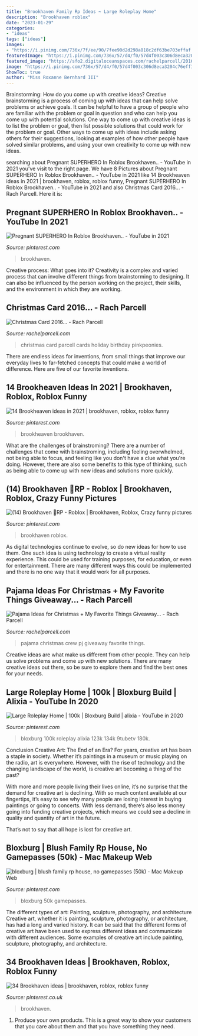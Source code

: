 ```yaml
---
title: "Brookhaven Family Rp Ideas ~ Large Roleplay Home"
description: "Brookhaven roblox"
date: "2023-01-29"
categories:
- "ideas"
tags: ["ideas"]
images:
- "https://i.pinimg.com/736x/7f/ee/90/7fee90d2d298a818c2df63be703effaf.jpg"
featuredImage: "https://i.pinimg.com/736x/57/d4/f0/57d4f003c306d8eca3204c76eff157a0.jpg"
featured_image: "https://sfo2.digitaloceanspaces.com/rachelparcell/2016/11/jcrew-christmas-pajama-ideas-4.jpg"
image: "https://i.pinimg.com/736x/57/d4/f0/57d4f003c306d8eca3204c76eff157a0.jpg"
ShowToc: true
author: "Miss Roxanne Bernhard III"
---
```



Brainstorming: How do you come up with creative ideas?
Creative brainstorming is a process of coming up with ideas that can help solve problems or achieve goals. It can be helpful to have a group of people who are familiar with the problem or goal in question and who can help you come up with potential solutions. One way to come up with creative ideas is to list the problem or goal, then list possible solutions that could work for the problem or goal. Other ways to come up with ideas include asking others for their suggestions, looking at examples of how other people have solved similar problems, and using your own creativity to come up with new ideas.

	

		
searching about Pregnant SUPERHERO In Roblox Brookhaven.. - YouTube in 2021 you've visit to the right page. We have 8 Pictures about Pregnant SUPERHERO In Roblox Brookhaven.. - YouTube in 2021 like 14 Brookheaven ideas in 2021 | brookhaven, roblox, roblox funny, Pregnant SUPERHERO In Roblox Brookhaven.. - YouTube in 2021 and also Christmas Card 2016... - Rach Parcell. Here it is:
		
    
## Pregnant SUPERHERO In Roblox Brookhaven.. - YouTube In 2021

<img loading=lazy src="https://i.pinimg.com/736x/57/d4/f0/57d4f003c306d8eca3204c76eff157a0.jpg" onerror="this.onerror=null;this.src='https://tse1.mm.bing.net/th?id=OIP.YKAx5QT3If0uXnuyq3bCbQHaFj&amp;pid=15.1';" alt="Pregnant SUPERHERO In Roblox Brookhaven.. - YouTube in 2021">

_Source: pinterest.com_

>brookhaven. 

	

Creative process: What goes into it?
Creativity is a complex and varied process that can involve different things from brainstorming to designing. It can also be influenced by the person working on the project, their skills, and the environment in which they are working.

    
## Christmas Card 2016... - Rach Parcell

<img loading=lazy src="https://sfo2.digitaloceanspaces.com/rachelparcell/2016/12/family-christmas-card-photos-ideas-1-1.jpg" onerror="this.onerror=null;this.src='https://tse4.mm.bing.net/th?id=OIP.DUJNnQS9WOlGBlb5ccflywHaLI&amp;pid=15.1';" alt="Christmas Card 2016... - Rach Parcell">

_Source: rachelparcell.com_

>christmas card parcell cards holiday birthday pinkpeonies. 

	

There are endless ideas for inventions, from small things that improve our everyday lives to far-fetched concepts that could make a world of difference. Here are five of our favorite inventions.

    
## 14 Brookheaven Ideas In 2021 | Brookhaven, Roblox, Roblox Funny

<img loading=lazy src="https://i.pinimg.com/474x/cd/c5/d6/cdc5d65eb5b6ea6d4c126dd430605400.jpg" onerror="this.onerror=null;this.src='https://tse3.mm.bing.net/th?id=OIP.Ghm806t6ci48xU1ylzu7DwAAAA&amp;pid=15.1';" alt="14 Brookheaven ideas in 2021 | brookhaven, roblox, roblox funny">

_Source: pinterest.com_

>brookheaven brookhaven. 

	

What are the challenges of brainstroming?
There are a number of challenges that come with brainstroming, including feeling overwhelmed, not being able to focus, and feeling like you don't have a clue what you're doing. However, there are also some benefits to this type of thinking, such as being able to come up with new ideas and solutions more quickly.

    
## (14) Brookhaven 🏡RP - Roblox | Brookhaven, Roblox, Crazy Funny Pictures

<img loading=lazy src="https://i.pinimg.com/736x/9e/ff/d0/9effd07be8bdd1c7aca11ecf06388181.jpg" onerror="this.onerror=null;this.src='https://tse2.mm.bing.net/th?id=OIP.hf5Xt1lTRLb1H9r5kwx62gHaEK&amp;pid=15.1';" alt="(14) Brookhaven 🏡RP - Roblox | Brookhaven, Roblox, Crazy funny pictures">

_Source: pinterest.com_

>brookhaven roblox. 

	

As digital technologies continue to evolve, so do new ideas for how to use them. One such idea is using technology to create a virtual reality experience. This could be used for training purposes, for education, or even for entertainment. There are many different ways this could be implemented and there is no one way that it would work for all purposes.

    
## Pajama Ideas For Christmas + My Favorite Things Giveaway... - Rach Parcell

<img loading=lazy src="https://sfo2.digitaloceanspaces.com/rachelparcell/2016/11/jcrew-christmas-pajama-ideas-4.jpg" onerror="this.onerror=null;this.src='https://tse3.mm.bing.net/th?id=OIP.rLCt_qxiahpPEF56BX1o0gHaLH&amp;pid=15.1';" alt="Pajama Ideas for Christmas + My Favorite Things Giveaway... - Rach Parcell">

_Source: rachelparcell.com_

>pajama christmas crew pj giveaway favorite things. 

	

Creative ideas are what make us different from other people. They can help us solve problems and come up with new solutions. There are many creative ideas out there, so be sure to explore them and find the best ones for your needs.

    
## Large Roleplay Home | 100k | Bloxburg Build | Alixia - YouTube In 2020

<img loading=lazy src="https://i.pinimg.com/736x/7f/ee/90/7fee90d2d298a818c2df63be703effaf.jpg" onerror="this.onerror=null;this.src='https://tse3.mm.bing.net/th?id=OIP.IlkL44wABvy1MLaFwYCB7gHaEK&amp;pid=15.1';" alt="Large Roleplay Home | 100k | Bloxburg Build | alixia - YouTube in 2020">

_Source: pinterest.com_

>bloxburg 100k roleplay alixia 123k 134k 9tubetv 180k. 

	

Conclusion
Creative Art: The End of an Era?
For years, creative art has been a staple in society. Whether it’s paintings in a museum or music playing on the radio, art is everywhere. However, with the rise of technology and the changing landscape of the world, is creative art becoming a thing of the past?

With more and more people living their lives online, it’s no surprise that the demand for creative art is declining. With so much content available at our fingertips, it’s easy to see why many people are losing interest in buying paintings or going to concerts. With less demand, there’s also less money going into funding creative projects, which means we could see a decline in quality and quantity of art in the future.

That’s not to say that all hope is lost for creative art.

    
## Bloxburg | Blush Family Rp House, No Gamepasses (50k) - Mac Makeup Web

<img loading=lazy src="https://i.pinimg.com/originals/da/aa/d3/daaad3e7bd61d5cc53999ed608bd56a7.jpg" onerror="this.onerror=null;this.src='https://tse4.mm.bing.net/th?id=OIP.8rBXOXxTXzCmYamXGH4C9gAAAA&amp;pid=15.1';" alt="bloxburg | blush family rp house, no gamepasses (50k) - Mac Makeup Web">

_Source: pinterest.com_

>bloxburg 50k gamepasses. 

	

The different types of art: Painting, sculpture, photography, and architecture
Creative art, whether it is painting, sculpture, photography, or architecture, has had a long and varied history. It can be said that the different forms of creative art have been used to express different ideas and communicate with different audiences. Some examples of creative art include painting, sculpture, photography, and architecture.

    
## 34 Brookhaven Ideas | Brookhaven, Roblox, Roblox Funny

<img loading=lazy src="https://i.pinimg.com/474x/dc/d8/be/dcd8be9e45506215cc86c9055c93cb25.jpg" onerror="this.onerror=null;this.src='https://tse4.mm.bing.net/th?id=OIP.DSoOd2UwEwVleOXOLPz9ZwAAAA&amp;pid=15.1';" alt="34 Brookhaven ideas | brookhaven, roblox, roblox funny">

_Source: pinterest.co.uk_

>brookhaven. 

	

1. Produce your own products. This is a great way to show your customers that you care about them and that you have something they need.

